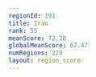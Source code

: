 ```yaml
---
regionId: 191
title: Iran
rank: 55
meanScore: 72.28
globalMeanScore: 67.47
numRegions: 220
layout: region_score
---
```

